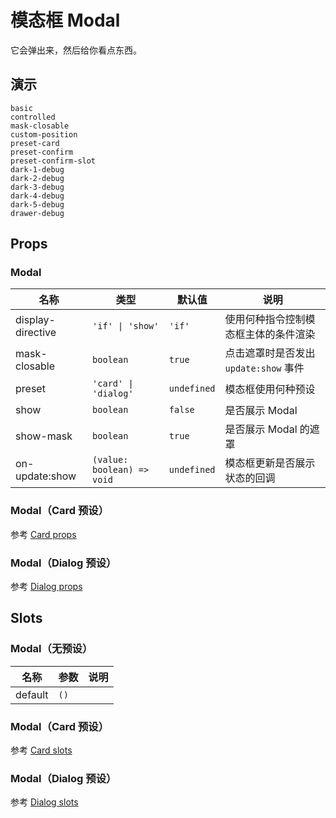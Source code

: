 # 模态框 Modal

它会弹出来，然后给你看点东西。

## 演示

```demo
basic
controlled
mask-closable
custom-position
preset-card
preset-confirm
preset-confirm-slot
dark-1-debug
dark-2-debug
dark-3-debug
dark-4-debug
dark-5-debug
drawer-debug
```

## Props

### Modal

| 名称 | 类型 | 默认值 | 说明 |
| --- | --- | --- | --- |
| display-directive | `'if' \| 'show'` | `'if'` | 使用何种指令控制模态框主体的条件渲染 |
| mask-closable | `boolean` | `true` | 点击遮罩时是否发出 `update:show` 事件 |
| preset | `'card' \| 'dialog'` | `undefined` | 模态框使用何种预设 |
| show | `boolean` | `false` | 是否展示 Modal |
| show-mask | `boolean` | `true` | 是否展示 Modal 的遮罩 |
| on-update:show | `(value: boolean) => void` | `undefined` | 模态框更新是否展示状态的回调 |

### Modal（Card 预设）

参考 [Card props](n-card#Props)

### Modal（Dialog 预设）

参考 [Dialog props](n-dialog#Props)

## Slots

### Modal（无预设）

| 名称    | 参数 | 说明 |
| ------- | ---- | ---- |
| default | `()` |      |

### Modal（Card 预设）

参考 [Card slots](n-card#Slots)

### Modal（Dialog 预设）

参考 [Dialog slots](n-dialog#Slots)
